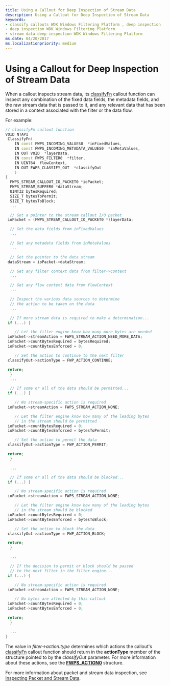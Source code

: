 ```yaml
---
title: Using a Callout for Deep Inspection of Stream Data
description: Using a Callout for Deep Inspection of Stream Data
keywords:
- classify callouts WDK Windows Filtering Platform , deep inspection
- deep inspection WDK Windows Filtering Platform
- stream data deep inspection WDK Windows Filtering Platform
ms.date: 04/20/2017
ms.localizationpriority: medium
---
```


# Using a Callout for Deep Inspection of Stream Data


When a callout inspects stream data, its [classifyFn](/windows-hardware/drivers/ddi/_netvista/) callout function can inspect any combination of the fixed data fields, the metadata fields, and the raw stream data that is passed to it, and any relevant data that has been stored in a context associated with the filter or the data flow.

For example:

```C++
// classifyFn callout function
VOID NTAPI
 ClassifyFn(
    IN const FWPS_INCOMING_VALUES0  *inFixedValues,
    IN const FWPS_INCOMING_METADATA_VALUES0  *inMetaValues,
    IN OUT VOID  *layerData,
    IN const FWPS_FILTER0  *filter,
    IN UINT64  flowContext,
    IN OUT FWPS_CLASSIFY_OUT  *classifyOut
    )
{
  FWPS_STREAM_CALLOUT_IO_PACKET0 *ioPacket;
  FWPS_STREAM_BUFFER0 *dataStream;
  UINT32 bytesRequired;
  SIZE_T bytesToPermit;
  SIZE_T bytesToBlock;
  ...

  // Get a pointer to the stream callout I/O packet
 ioPacket = (FWPS_STREAM_CALLOUT_IO_PACKET0 *)layerData;

  // Get the data fields from inFixedValues
  ...

  // Get any metadata fields from inMetaValues
  ...

  // Get the pointer to the data stream
 dataStream = ioPacket->dataStream;

  // Get any filter context data from filter->context
  ...

  // Get any flow context data from flowContext
  ...

  // Inspect the various data sources to determine
  // the action to be taken on the data
  ...

  // If more stream data is required to make a determination...
 if (...) {

    // Let the filter engine know how many more bytes are needed
 ioPacket->streamAction = FWPS_STREAM_ACTION_NEED_MORE_DATA;
 ioPacket->countBytesRequired = bytesRequired;
 ioPacket->countBytesEnforced = 0;

    // Set the action to continue to the next filter
 classifyOut->actionType = FWP_ACTION_CONTINUE;

 return;
  }
  ...

  // If some or all of the data should be permitted...
 if (...) {

    // No stream-specific action is required
 ioPacket->streamAction = FWPS_STREAM_ACTION_NONE;

    // Let the filter engine know how many of the leading bytes
    // in the stream should be permitted
 ioPacket->countBytesRequired = 0;
 ioPacket->countBytesEnforced = bytesToPermit;

    // Set the action to permit the data
 classifyOut->actionType = FWP_ACTION_PERMIT;

 return;
  }

  ...

  // If some or all of the data should be blocked...
 if (...) {

    // No stream-specific action is required
 ioPacket->streamAction = FWPS_STREAM_ACTION_NONE;

    // Let the filter engine know how many of the leading bytes
    // in the stream should be blocked
 ioPacket->countBytesRequired = 0;
 ioPacket->countBytesEnforced = bytesToBlock;

    // Set the action to block the data
 classifyOut->actionType = FWP_ACTION_BLOCK;

 return;
  }

  ...

  // If the decision to permit or block should be passed
  // to the next filter in the filter engine...
 if (...) {

    // No stream-specific action is required
 ioPacket->streamAction = FWPS_STREAM_ACTION_NONE;

    // No bytes are affected by this callout
 ioPacket->countBytesRequired = 0;
 ioPacket->countBytesEnforced = 0;

 return;
  }

  ...
}
```

The value in *filter-&gt;action.type* determines which actions the callout's [classifyFn](/windows-hardware/drivers/ddi/_netvista/) callout function should return in the **actionType** member of the structure pointed to by the *classifyOut* parameter. For more information about these actions, see the [**FWPS\_ACTION0**](/windows/win32/api/fwpstypes/ns-fwpstypes-fwps_action0) structure.

For more information about packet and stream data inspection, see [Inspecting Packet and Stream Data](packet-inspection-points.md).

 


